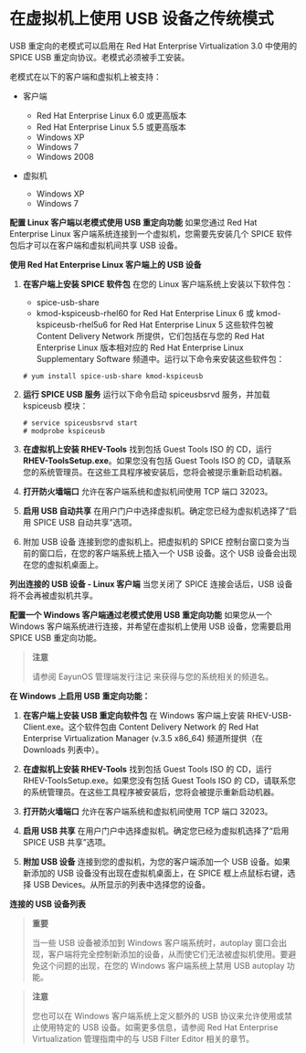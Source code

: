 # 在虚拟机上使用 USB 设备之传统模式

USB 重定向的老模式可以启用在 Red Hat Enterprise Virtualization 3.0 中使用的 SPICE USB 重定向协议。老模式必须被手工安装。<br/>

老模式在以下的客户端和虚拟机上被支持：
* 客户端
  * Red Hat Enterprise Linux 6.0 或更高版本
  * Red Hat Enterprise Linux 5.5 或更高版本
  * Windows XP
  * Windows 7
  * Windows 2008

* 虚拟机
  * Windows XP
  * Windows 7

**配置 Linux 客户端以老模式使用 USB 重定向功能**
如果您通过 Red Hat Enterprise Linux 客户端系统连接到一个虚拟机，您需要先安装几个 SPICE 软件包后才可以在客户端和虚拟机间共享 USB 设备。

**使用 Red Hat Enterprise Linux 客户端上的 USB 设备**

1. **在客户端上安装 SPICE 软件包**
   在您的 Linux 客户端系统上安装以下软件包：
   * spice-usb-share
   * kmod-kspiceusb-rhel60 for Red Hat Enterprise Linux 6 或
     kmod-kspiceusb-rhel5u6 for Red Hat Enterprise Linux 5
   这些软件包被 Content Delivery Network 所提供，它们包括在与您的 Red Hat Enterprise Linux 版本相对应的 Red Hat Enterprise Linux Supplementary Software 频道中。运行以下命令来安装这些软件包：
   ```
   # yum install spice-usb-share kmod-kspiceusb
   ```

2. **运行 SPICE USB 服务**
   运行以下命令启动 spiceusbsrvd 服务，并加载 kspiceusb 模块：
   ```
   # service spiceusbsrvd start
   # modprobe kspiceusb
   ```

3. **在虚拟机上安装 RHEV-Tools**
   找到包括 Guest Tools ISO 的 CD，运行 **RHEV-ToolsSetup.exe**。如果您没有包括 Guest Tools ISO 的 CD，请联系您的系统管理员。在这些工具程序被安装后，您将会被提示重新启动机器。

4. **打开防火墙端口**
   允许在客户端系统和虚拟机间使用 TCP 端口 32023。

5. **启用 USB 自动共享**
   在用户门户中选择虚拟机。确定您已经为虚拟机选择了“启用 SPICE USB 自动共享”选项。

6. 附加 USB 设备
   连接到您的虚拟机上。把虚拟机的 SPICE 控制台窗口变为当前的窗口后，在您的客户端系统上插入一个 USB 设备。这个 USB 设备会出现在您的虚拟机桌面上。

**列出连接的 USB 设备 - Linux 客户端**
当您关闭了 SPICE 连接会话后，USB 设备将不会再被虚拟机共享。

**配置一个 Windows 客户端通过老模式使用 USB 重定向功能**
如果您从一个 Windows 客户端系统进行连接，并希望在虚拟机上使用 USB 设备，您需要启用 SPICE USB 重定向功能。

> **注意**
>
> 请参阅 EayunOS 管理端发行注记 来获得与您的系统相关的频道名。

**在 Windows 上启用 USB 重定向功能：**

1. **在客户端上安装 USB 重定向软件包**
   在 Windows 客户端上安装 RHEV-USB-Client.exe。这个软件包由 Content Delivery Network 的 Red Hat Enterprise Virtualization Manager (v.3.5 x86_64) 频道所提供（在 Downloads 列表中）。

2. **在虚拟机上安装 RHEV-Tools**
   找到包括 Guest Tools ISO 的 CD，运行 RHEV-ToolsSetup.exe。如果您没有包括 Guest Tools ISO 的 CD，请联系您的系统管理员。在这些工具程序被安装后，您将会被提示重新启动机器。

3. **打开防火墙端口**
   允许在客户端系统和虚拟机间使用 TCP 端口 32023。

4. **启用 USB 共享**
   在用户门户中选择虚拟机。确定您已经为虚拟机选择了“启用 SPICE USB 共享”选项。

5. **附加 USB 设备**
   连接到您的虚拟机，为您的客户端添加一个 USB 设备。如果新添加的 USB 设备没有出现在虚拟机桌面上，在 SPICE 框上点鼠标右键，选择 USB Devices。从所显示的列表中选择您的设备。

**连接的 USB 设备列表**
> **重要**
>
> 当一些 USB 设备被添加到 Windows 客户端系统时，autoplay 窗口会出现，客户端将完全控制新添加的设备，从而使它们无法被虚拟机使用。要避免这个问题的出现，在您的 Windows 客户端系统上禁用 USB autoplay 功能。

> **注意**
>
> 您也可以在 Windows 客户端系统上定义额外的 USB 协议来允许使用或禁止使用特定的 USB 设备。如需更多信息，请参阅 Red Hat Enterprise Virtualization 管理指南中的与 USB Filter Editor 相关的章节。
